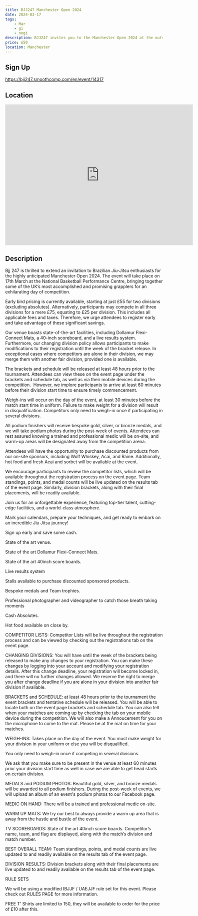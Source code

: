 ```yaml
---
title: BJJ247 Manchester Open 2024
date: 2024-03-17
tags:
    - Mar
    - gi 
    - nogi 
description: BJJ247 invites you to the Manchester Open 2024 at the outstanding National Basketball Performance Centre in Manchester
price: £50
location: Manchester
---
```

## Sign Up
https://bjj247.smoothcomp.com/en/event/14317

## Location
<iframe src="https://www.google.com/maps/embed?pb=!1m18!1m12!1m3!1d12345.6789!2d-2.1911776!3d53.4607727!2m3!1f0!2f0!3f0!3m2!1i1024!2i768!4f13.1!3m3!1m2!1s0x0%3A0x0!2z53.4607727!5e0!3m2!1sen!2sus!4v1234567890" width="600" height="450" style="border:0;" allowfullscreen="" loading="lazy"></iframe>

## Description
Bjj 247 is thrilled to extend an invitation to Brazilian Jiu-Jitsu enthusiasts for the highly anticipated Manchester Open 2024. The event will take place on 17th March at the National Basketball Performance Centre, bringing together some of the UK’s most accomplished and promising grapplers for an exhilarating day of competition.


Early bird pricing is currently available, starting at just £55 for two divisions (excluding absolutes). Alternatively, participants may compete in all three divisions for a mere £75, equating to £25 per division. This includes all applicable fees and taxes. Therefore, we urge attendees to register early and take advantage of these significant savings.


Our venue boasts state-of-the-art facilities, including Dollamur Flexi-Connect Mats, a 40-inch scoreboard, and a live results system. Furthermore, our changing division policy allows participants to make modifications to their registration until the week of the bracket release. In exceptional cases where competitors are alone in their division, we may merge them with another fair division, provided one is available.


The brackets and schedule will be released at least 48 hours prior to the tournament. Attendees can view these on the event page under the brackets and schedule tab, as well as via their mobile devices during the competition.  However, we implore participants to arrive at least 60 minutes before their division start time to ensure timely commencement.


Weigh-ins will occur on the day of the event, at least 30 minutes before the match start time in uniform. Failure to make weight for a division will result in disqualification. Competitors only need to weigh-in once if participating in several divisions.


All podium finishers will receive bespoke gold, silver, or bronze medals, and we will take podium photos during the post-week of events. Attendees can rest assured knowing a trained and professional medic will be on-site, and warm-up areas will be designated away from the competition arena.


Attendees will have the opportunity to purchase discounted products from our on-site sponsors, including Wolf Whiskey, Acai, and Raine. Additionally, hot food and fresh Acai and sorbet will be available at the event.


We encourage participants to review the competitor lists, which will be available throughout the registration process on the event page. Team standings, points, and medal counts will be live updated on the results tab of the event page. Similarly, division brackets, along with their final placements, will be readily available.


Join us for an unforgettable experience, featuring top-tier talent, cutting-edge facilities, and a world-class atmosphere.


Mark your calendars, prepare your techniques, and get ready to embark on an incredible Jiu Jitsu journey!


Sign up early and save some cash.


State of the art venue.


State of the art Dollamur Flexi-Connect Mats.


State of the art 40inch score boards.


Live results system


Stalls available to purchase discounted sponsored products. 


Bespoke medals and Team trophies.


Professional photographer and videographer to catch those breath taking moments


Cash Absolutes.


Hot food available on close by.


COMPETITOR LISTS: Competitor Lists will be live throughout the registration process and can be viewed by checking out the registrations tab on the event page. 


CHANGING DIVISIONS: You will have until the week of the brackets being released to make any changes to your registration. You can make these changes by logging into your account and modifying your registration details. After this change deadline, your registration will become locked in, and there will no further changes allowed. We reserve the right to merge you after change deadline if you are alone in your division into another fair division if available.


BRACKETS and SCHEDULE: at least 48 hours prior to the tournament the event brackets and tentative schedule will be released. You will be able to locate both on the event page brackets and schedule tab. You can also tell when your matches are coming up by checking the tab on your mobile device during the competition. We will also make a Annoucement for you on the microphone to come to the mat. Please be at the mat on time for your matches.


WEIGH-INS: Takes place on the day of the event. You must make weight for your division in your uniform or else you will be disqualified.


You only need to weigh-in once if competing in several divisions.


We ask that you make sure to be present in the venue at least 60 minutes prior your division start time as well in case we are able to get head starts on certain division.


MEDALS and PODIUM PHOTOS: Beautiful gold, silver, and bronze medals will be awarded to all podium finishers. During the post-week of events, we will upload an album of an event's podium photos to our Facebook page. 


MEDIC ON HAND: There will be a trained and professional medic on-site.


WARM UP MATS: We try our best to always provide a warm up area that is away from the hustle and bustle of the event.  


TV SCOREBOARDS: State of the art 40inch score boards. Competitor’s name, team, and flag are displayed, along with the match’s division and match number.


BEST OVERALL TEAM: Team standings, points, and medal counts are live updated to and readily available on the results tab of the event page. 


DIVISION RESULTS: Division brackets along with their final placements are live updated to and readily available on the results tab of the event page.


RULE SETS


We will be using a modified IBJJF / UAEJJF rule set for this event. Please check out RULES PAGE for more information.


FREE T’ Shirts are limited to 150, they will be available to order for the price of £10 after this.